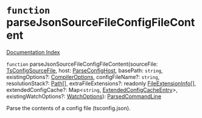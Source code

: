 # `function` parseJsonSourceFileConfigFileContent

[Documentation Index](../README.md)

`function` parseJsonSourceFileConfigFileContent(sourceFile: [TsConfigSourceFile](../interface.TsConfigSourceFile/README.md), host: [ParseConfigHost](../interface.ParseConfigHost/README.md), basePath: `string`, existingOptions?: [CompilerOptions](../interface.CompilerOptions/README.md), configFileName?: `string`, resolutionStack?: [Path](../type.Path/README.md)\[], extraFileExtensions?: readonly [FileExtensionInfo](../interface.FileExtensionInfo/README.md)\[], extendedConfigCache?: Map\<`string`, [ExtendedConfigCacheEntry](../interface.ExtendedConfigCacheEntry/README.md)>, existingWatchOptions?: [WatchOptions](../interface.WatchOptions/README.md)): [ParsedCommandLine](../interface.ParsedCommandLine/README.md)

Parse the contents of a config file (tsconfig.json).

